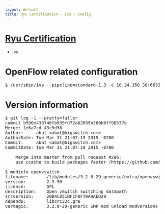 ```yaml
---
layout: default
title: Ryu Certification - ivs - config
---
```

# [Ryu Certification](http://osrg.github.io/ryu/certification.html)
* ivs

# OpenFlow related configuration
<pre>
$ /usr/sbin/ivs --pipeline=standard-1.3 -c 10.24.150.30:6633 --dpid 0000000000000001 -i eth21 -i eth22 -i eth23
</pre>

# Version information
<pre>
$ git log -1 --pretty=fuller
commit b590e433746fb939fd72a02699b300b0ff96537e
Merge: 1e6a7cd 43c5d38
Author:     abat &lt;abat@bigswitch.com&gt;
AuthorDate: Tue Mar 31 21:07:19 2015 -0700
Commit:     abat &lt;abat@bigswitch.com&gt;
CommitDate: Tue Mar 31 21:07:19 2015 -0700

    Merge into master from pull request #286:
    use ccache to build packages faster (https://github.com/floodlight/ivs/pull/286)

$ modinfo openvswitch
filename:       /lib/modules/3.2.0-29-generic/extra/openvswitch.ko
version:        2.3.90
license:        GPL
description:    Open vSwitch switching datapath
srcversion:     20B4C851BF1F0F70A9AED29
depends:        libcrc32c,gre
vermagic:       3.2.0-29-generic SMP mod_unload modversions 
</pre>
